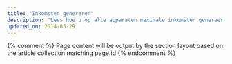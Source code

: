```yaml
---
title: "Inkomsten genereren"
description: "Lees hoe u op alle apparaten maximale inkomsten genereert. Verbeter de gebruikerservaring en krijg uitbetaald."
updated_on: 2014-05-29
---
```


{% comment %}
Page content will be output by the section layout based on the article collection matching page.id
{% endcomment %}


